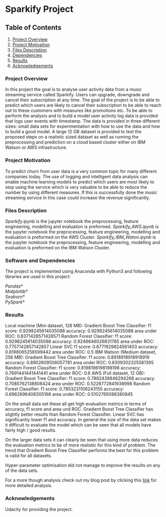 # Sparkify Project

## Table of Contents

1. [Project Overview](#overview)
2. [Project Motivation](#motivation)
3. [Files Description](#description)
4. [Dependencies](#dependencies)
4. [Results](#results)
5. [Acknowledgements](#acknowledgements)


### Project Overview <a name = "overview"></a>

In this project the goal is to analyse user activity data from a music streaming service called Sparkify. Users can upgrade, downgrade and cancel their subscription at any time. The goal of the project is to be able to predict which users are likely to cancel their subscription to be able to reach out to these customers with measures like promotions etc. To be able to perform the analysis and to build a model user activity log data is provided that logs user events with timestamp. The data is provided in three different sizes: small data sets for experimentation with how to use the data and how to build a good model. A large 12 GB dataset is provided to test the proposed steps on a realistic sized dataset as well as running the preprocessing and prediction on a cloud based cluster either on IBM Watson or AWS infrastructure.

### Project Motivation <a name = "motivation"></a>

To predict churn from user data is a very common topic for many different companies today. The use of logging and intelligent data analysis can enable machine learning models to predict which users are most likely to stop using the service which is very valuable to be able to reduce the number by using different measures. If this is successfully done the music streaming service in this case could increase the revenue significantly.

### Files Description <a name = "description"></a>

*Sparkify.ipynb* is the jupyter notebook the preprocessing, feature engineering, modelling and evaluation is preformed.
*Sparkify_AWS.ipynb* is the jupyter notebook the preprocessing, feature engineering, modelling and evaluation is preformed on the AWS Cluster.
*Sparkify_IBM_Waton.ipynb* is the jupyter notebook the preprocessing, feature engineering, modelling and evaluation is preformed on the IBM Watson Cluster.


### Software and Dependencies <a name = "dependencies"></a>

The project is implemented using Anaconda with Python3 and following libraries are used in this project:

*Pandas**<br>
*Matplotlib**<br>
*Seaborn**<br>
*PySpark**<br>

### Results <a name = "results"></a>

Local machine (Mini dataset, 128 MB):
Gradient Boost Tree Classifier:
f1 score: 0.9298245614035088
accuracy: 0.9298245614035088
area under ROC: 0.8371428571428571
Random Forest Classifier:
f1 score: 0.9298245614035088
accuracy: 0.9246646026831785
area under ROC: 0.7757142857142857
Linear SVC
f1 score: 0.8771929824561403
accuracy: 0.8198065256599442
area under ROC: 0.5
IBM Watson (Medium dataset, 256 MB):
Gradient Boost Tree Classifier:
f1 score: 0.8918918918918919
accuracy: 0.8902609506057781
area under ROC: 0.8309302325581395
Random Forest Classifier:
f1 score: 0.8198198198198198
accuracy: 0.7691441441441441
area under ROC: 0.6
AWS (Full dataset, 12 GB):
Gradient Boost Tree Classifier:
f1 score: 0.7882438846294268
accuracy: 0.7085762138808424
area under ROC: 0.5226772841938998
Random Forest Classifier:
f1 score: 0.7853231106243155
accuracy: 0.6962696408305166
area under ROC: 0.5102765088380845

On the small data set these all get high evaluation metrics in terms of accuracy, f1 score and area und ROC. Gradient Boost Tree Classifier has slightly better results than Random Forest Classifier. Linear SVC has significantly lower f1 and accuracy. In general the size of the data set makes it difficult to evaluate the model which can be seen that all models have fairly high / good results.

On the larger data sets it can clearly be seen that using more data reduces the evaluation metrics to be of more realistic for this kind of problem. The trend that Gradient Boost Free Classifier performs the best for this problem is valid for all datasets.

Hyper-parameter optimisation did not manage to improve the results on any of the data sets.

For a more though analysis check out my blog post by clicking this [link](https://medium.com/@dan.gunnarsson/prediction-of-churn-using-pyspark-990221840ce0) for more detailed analysis.

### Acknowledgements <a name = "acknowledgements"></a>

Udacity for providing the project.
